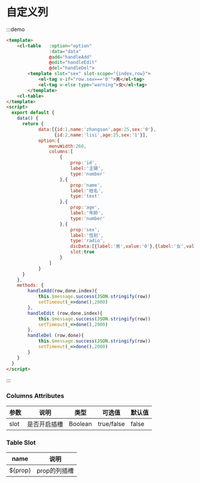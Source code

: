 # 自定义列

:::demo
```html
<template>
    <cl-table   :option="option" 
                :data="data"
                @add="handleAdd"
                @edit="handleEdit"
                @del="handleDel">
        <template slot="sex" slot-scope="{index,row}">
            <el-tag v-if="row.sex==='0'">男</el-tag>
            <el-tag v-else type="warning">女</el-tag>
        </template>
    <cl-table>
</template>
<script>
  export default {
    data() {
      return {
            data:[{id:1,name:'zhangsan',age:25,sex:'0'},
                  {id:2,name:'lisi',age:25,sex:'1'}],
            option:{
                menuWidth:260,
                columns:[
                    {
                        prop:'id',
                        label:'主键',
                        type:'number'
                    },{
                        prop:'name',
                        label:'姓名',
                        type:'text'
                    },{
                        prop:'age',
                        label:'年龄',
                        type:'number'
                    },{
                        prop:'sex',
                        label:'性别',
                        type:'radio',
                        dicData:[{label:'男',value:'0'},{label:'女',value:'1'}],
                        slot:true
                    }
                ]
            }
      }
    },
    methods: {
        handleAdd(row,done,index){
            this.$message.success(JSON.stringify(row))
            setTimeout(_=>done(),2000)
        },
        handleEdit (row,done,index){
            this.$message.success(JSON.stringify(row))
            setTimeout(_=>done(),2000)
        },
        handleDel (row,done){
            this.$message.success(JSON.stringify(row))
            setTimeout(_=>done(),2000)
        }
    }
  }
</script>
```
:::

### Columns Attributes
| 参数      | 说明          | 类型      | 可选值                           | 默认值  |
|---------- |-------------- |---------- |--------------------------------  |-------- |
| slot | 是否开启插槽 | Boolean | true/false | false |

### Table Slot
| name | 说明 |
|------|--------|
| ${prop} | prop的列插槽 |
